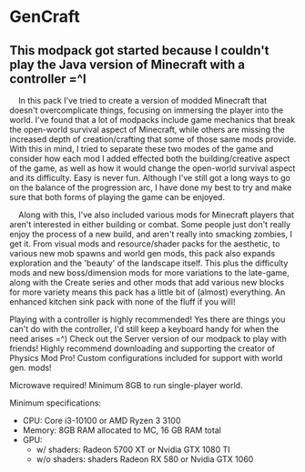 <h1> GenCraft </h1>

<h2>This modpack got started because I couldn't play the Java version of Minecraft with a controller =^I</h2>

    In this pack I've tried to create a version of modded Minecraft that doesn't overcomplicate things, focusing on immersing the player into the world. I've found that a lot of modpacks include game mechanics that break the open-world survival aspect of Minecraft, while others are missing the increased depth of creation/crafting that some of those same mods provide. With this in mind, I tried to separate these two modes of the game and consider how each mod I added effected both the building/creative aspect of the game, as well as how it would change the open-world survival aspect and its difficulty. Easy is never fun. Although I've still got a long ways to go on the balance of the progression arc, I have done my best to try and make sure that both forms of playing the game can be enjoyed.

    Along with this, I've also included various mods for Minecraft players that aren't interested in either building or combat. Some people just don't really enjoy the process of a new build, and aren't really into smacking zombies, I get it. From visual mods and resource/shader packs for the aesthetic, to various new mob spawns and world gen mods, this pack also expands exploration and the 'beauty' of the landscape itself. This plus the difficulty mods and new boss/dimension mods for more variations to the late-game, along with the Create series and other mods that add various new blocks for more variety means this pack has a little bit of (almost) everything. An enhanced kitchen sink pack with none of the fluff if you will!

Playing with a controller is highly recommended! Yes there are things you can't do with the controller, I'd still keep a keyboard handy for when the need arises =^)
Check out the Server version of our modpack to play with friends!
Highly recommend downloading and supporting the creator of Physics Mod Pro! Custom configurations included for support with world gen. mods!

Microwave required! Minimum 8GB to run single-player world.

Minimum specifications:
- CPU: Core i3-10100 or AMD Ryzen 3 3100
- Memory: 8GB RAM allocated to MC, 16 GB RAM total
- GPU:
  - w/ shaders: Radeon 5700 XT or Nvidia GTX 1080 TI
  - w/o shaders: shaders Radeon RX 580 or Nvidia GTX 1060
